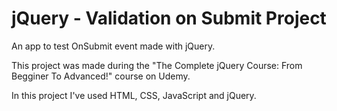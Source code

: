 # jQuery - Validation on Submit Project
An app to test OnSubmit event made with jQuery.

This project was made during the "The Complete jQuery Course: From Begginer To Advanced!" course on Udemy.

In this project I've used HTML, CSS, JavaScript and jQuery.

